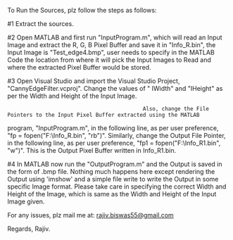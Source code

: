 To Run the Sources, plz follow the steps as follows:   

#1 Extract the sources.   


#2 Open MATLAB and first run "InputProgram.m", which will read an Input Image and extract the R, G, B Pixel Buffer and save it 
in "Info_R.bin", the Input Image is "Test_edge4.bmp", user needs to specify in the MATLAB Code the location from where it will 
pick the Input Images to Read and where the extracted Pixel Buffer would be stored.     



#3 Open Visual Studio and import the Visual Studio Project, "CannyEdgeFilter.vcproj". Change the values of " IWidth" and "IHeight" 
as per the Width and Height of the Input Image.   
                                     
                                               Also, change the File Pointers to the Input Pixel Buffer extracted using the MATLAB 
program, "InputProgram.m", in the following line, as per user preference, "fp = fopen("F:\Info_R.bin", "rb")". Similarly, change the 
Output File Pointer, in the following line, as per user preference, "fp1 = fopen("F:\Info_R1.bin", "w")". This is the Output Pixel 
Buffer written in Info_R1.bin.    


#4 In MATLAB now run the "OutputProgram.m" and the Output is saved in the form of .bmp file. Nothing much happens here except rendering 
the Output using 'imshow' and a simple file write to write the Output in some specific Image format. Please take care in specifying the 
correct Width and Height of the Image, which is same as the Width and Height of the Input Image given.  

For any issues, plz mail me at: rajiv.biswas55@gmail.com

Regards, 
Rajiv.
